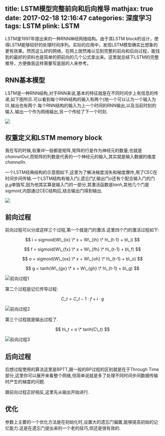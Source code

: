 title: LSTM模型完整前向和后向推导
mathjax: true
date: 2017-02-18 12:16:47
categories: 深度学习
tags: LSTM
plink: LSTM
---

LSTM是1997年提出来的一种RNN神经网络结构。由于其LSTM block的设计，使得LSTM能够较好的处理时间序列。实际的应用中，发现LSTM模型确实比想象的更有效果。然而这么好的网络，在网上居然难以见到完整的前向和后向过程，能找到的最好的资料也是简单的把前向的几个公式拿出来。这里就总结下LSTM的完整推导，方便像我这样需要写底层的人来参考。

## RNN基本模型
LSTM是一种RNN结构,对于RNN来说,基本的特征就是在不同时间步上有信息的传递,如下图所示.可以看到每个RNN结构的输入有两个(地一个可以认为一个输入为0),输出也有两个.每个RNN结构的输入为上一个时间的RNN输出,以及当前时刻的输入.输出一个作为网络输出,另一个传给了下一个时刻.

![](http://qn.throneclay.top/image/LSTM/RNNModule.png)

## 权重定义和LSTM memory block

我在写的时候,权重$W$一般都是矩阵,矩阵的行是作为神经元的数量,也就是$channelOut$,而矩阵的列数是代表的一个神经元的输入,其实就是输入数据的维度$channelIn$.

一个LSTM经典结构的示意图如下,这里为了解决梯度消失和梯度爆炸,用了CEC在时间步间传输.一个LSTM结构有输入门$i$,遗忘门$f$,输出门$o$还有个配合输入门的门$g$,$g$单独写,因为他其实算是输入门的一部分,其激活函数是$tanh$,其他几个门是$sigmoid$,内部通过CEC结构后,结合输出门得到输出.

![](http://qn.throneclay.top/image/LSTM/LSTMModule.png)

## 前向过程

前向过程可以分成这样三个过程,第一个就是门的激活.这里四个门的激活过程如下:

$$ i = sigmoid(W\_{ix} \* x  + W\_{ih} \* h\_{t-1} + b\_i) $$

$$ f = sigmoid(W\_{fx} \* x + W\_{fh} \* h\_{t-1} + b\_f) $$

$$ o = sigmoid(W\_{ox} \* x + W\_{oh} \* h\_{t-1} + b\_o) $$

$$ g = tanh(W\_{gx} \* x + W\_{gh} \* h\_{t-1} + b\_g) $$

![前向过程1](http://qn.throneclay.top/image/LSTM/LSTMforward1.png)

第二个过程是记忆传导过程:

$$ C\_t = C\_{t-1} \cdot f + i \cdot g $$

![前向过程2](http://qn.throneclay.top/image/LSTM/LSTMforward2.png)

第三个过程就是输出过程了.

$$ h\_t = o \* tanh(C\_t) $$

![前向过程3](http://qn.throneclay.top/image/LSTM/LSTMforward3.png)


## 后向过程

后想过程使用的算法这里是BPTT,跟一般的BP过程的区别就是在于Through Time部分,这里你可以展开来看整个网络,但简单说就是多了处理不同时间步间数据传输时产生的梯度的问题.

跟前向过程正好相反,这里先从输出开始进行.


## 优化

参数上主要的一个优化方法是在初始化时,设置大的遗忘门偏置,能够提高初始的记忆能力.这是在遗忘门提出来的一个老的技巧,但还是很有效的.
